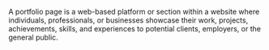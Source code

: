A portfolio page is a web-based platform or section within a website where individuals, professionals, or businesses showcase their work, projects, achievements, skills, and experiences to potential clients, employers, or the general public.
